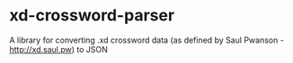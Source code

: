 # xd-crossword-parser
A library for converting .xd crossword data (as defined by Saul Pwanson - http://xd.saul.pw) to JSON
